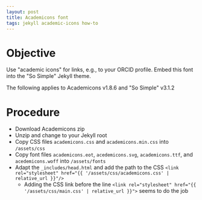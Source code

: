 ```yaml
---
layout: post
title: Academicons font
tags: jekyll academic-icons how-to
---
```


# Objective
Use "academic icons" for links, e.g., to your ORCID profile.
Embed this font into the "So Simple" Jekyll theme.

The following applies to Academicons v1.8.6
and "So Simple" v3.1.2

# Procedure
- Download Academicons zip
- Unzip and change to your Jekyll root
- Copy CSS files `academicons.css` and `academicons.min.css` into `/assets/css`
- Copy font files `academicons.eot`, `acedemicons.svg`, `academicons.ttf`,
and `acedemicons.woff` into `/assets/fonts`
- Adapt the `_includes/head.html` and add the path to the CSS
`<link rel="stylesheet" href="{{ '/assets/css/academicons.css' | relative_url }}"/>`
  - Adding the CSS link before the line `<link rel="stylesheet" href="{{ '/assets/css/main.css' | relative_url }}">`
  seems to do the job